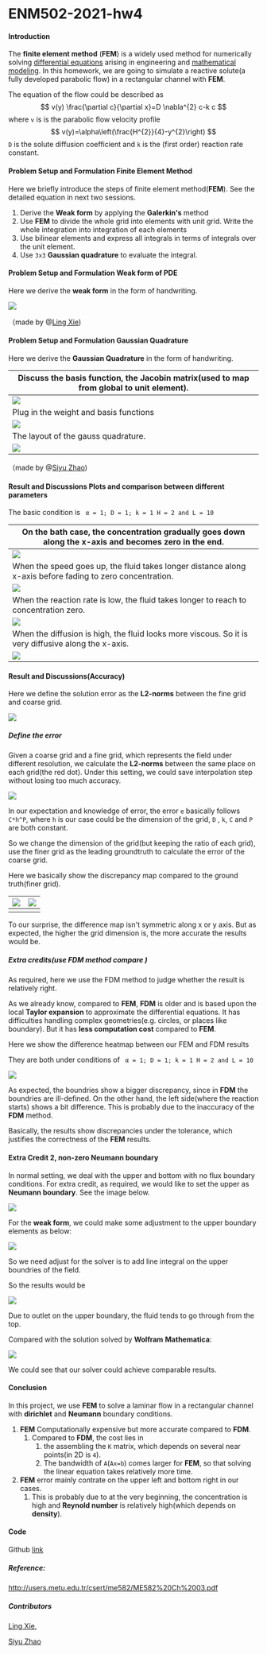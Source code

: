# ENM502-2021-hw4
#### Introduction

The **finite element method** (**FEM**) is a widely used method for numerically solving [differential equations](https://en.wikipedia.org/wiki/Differential_equation) arising in engineering and [mathematical modeling](https://en.wikipedia.org/wiki/Mathematical_models). In this homework, we are going to simulate a reactive solute(a fully developed parabolic flow) in a rectangular channel with **FEM**.

The equation of the flow could be described as 
$$
v(y) \frac{\partial c}{\partial x}=D \nabla^{2} c-k c
$$
where `v` is is the parabolic flow velocity profile
$$
v(y)=\alpha\left(\frac{H^{2}}{4}-y^{2}\right)
$$
`D` is the solute diffusion coefficient and `k` is the (first order) reaction rate constant. 

#### Problem Setup and Formulation Finite Element Method

Here we briefly introduce the steps of finite element method(**FEM**). See the detailed equation in next two sessions.

1. Derive the **Weak form** by applying the **Galerkin's** method
2. Use **FEM** to divide the whole grid into elements with unit grid. Write the whole integration into integration of each elements
3. Use bilinear elements and express all integrals in terms of integrals over the unit element.
4. Use `3x3` **Gaussian quadrature** to evaluate the integral.

#### Problem Setup and Formulation Weak form of PDE

Here we derive the **weak form** in the form of handwriting.

![](./results/deduction/weak_form.jpg)

（made by @[Ling Xie](https://github.com/Jack12xl))

#### Problem Setup and Formulation Gaussian Quadrature

Here we derive the **Gaussian Quadrature** in the form of handwriting.

| Discuss the basis function, the Jacobin matrix(used to map from global to unit element). |
| ------------------------------------------------------------ |
| ![](./results/deduction/1.png)                               |
| Plug in the weight and basis functions                       |
| ![](./results/deduction/2.png)                               |
| The layout of the gauss quadrature.                          |
| ![](./results/deduction/3.png)                               |

（made by @[Siyu Zhao](https://github.com/siyuzhao98))

#### Result and Discussions Plots and comparison between different parameters

The basic condition is ` α = 1; D = 1; k = 1 H = 2 and L = 10`

| On the bath case, the concentration gradually goes down along the x-axis and becomes zero in the end. |
| ------------------------------------------------------------ |
| ![](./results/alpha1/c.png)                                  |
| When the speed goes up, the fluid takes longer distance along x-axis before fading to zero concentration. |
| ![](./results/alpha10/c.png)                                 |
| When the reaction rate is low, the fluid takes longer to reach to concentration zero. |
| ![](./results/k_0_1/c.png)                                   |
| When the diffusion is high, the fluid looks more viscous. So it is very diffusive along the x-axis. |
| ![](./results/D_100/c.png)                                   |

#### Result and Discussions(Accuracy)

Here we define the solution error as the **L2-norms** between the fine grid and coarse grid.

![](./results/err/coarseFine.jpg)

##### Define the error

Given a coarse grid and a fine grid, which represents the field under different resolution, we calculate the **L2-norms** between the same place on each grid(the red dot). Under this setting, we could save interpolation step without losing too much accuracy.

![](./results/err/err.png)

In our expectation and knowledge of error, the error `e` basically follows `C*h^P`, where `h` is our case could be the dimension of the grid, `D` , `k`, `C` and `P` are both constant. 

So we change the dimension of the grid(but keeping the ratio of each grid), use the finer grid as the leading groundtruth to calculate the error of the coarse grid.  



Here we basically show the discrepancy map compared to the ground truth(finer grid).

| ![](./results/err/cf_51_26.png) | ![](./results/err/cf_101_51.png) |
| ------------------------------- | -------------------------------- |
|                                 |                                  |

To our surprise, the difference map isn't symmetric along x or y axis. But as expected, the higher the grid dimension is, the more accurate the results would be.

##### Extra credits(use FDM method compare )

As required, here we use the FDM method to judge whether the result is relatively right.

As we already know, compared to **FEM**, **FDM** is older and is based upon the local **Taylor expansion** to approximate the differential equations. It has difficulties handling complex geometries(e.g. circles, or places like boundary). But it has **less computation cost** compared to **FEM**.

Here we show the difference heatmap between our FEM and FDM results

They are both under conditions of ` α = 1; D = 1; k = 1 H = 2 and L = 10`

![](./results/alpha10/fdm_err.png)



As expected, the boundries show a bigger discrepancy, since in **FDM** the boundries are ill-defined. On the other hand, the left side(where the reaction starts) shows a bit difference. This is probably due to the inaccuracy of the **FDM** method. 

Basically, the results show discrepancies under the tolerance, which justifies the correctness of the **FEM** results. 

#### Extra Credit 2, non-zero Neumann boundary

In normal setting, we deal with the upper and bottom with no flux boundary conditions. For extra credit, as required, we would like to set the upper as **Neumann boundary**. See the image below.

![](./results/extra/q.jpg)

For the **weak form**, we could make some adjustment to the upper boundary elements as below:

![](./results/extra/weak_form.jpg)

So we need adjust for the solver is to add line integral on the upper boundries of the field. 

So the results would be

![](./results/extra/ec.png)

Due to outlet on the upper boundary, the fluid tends to go through from the top.

Compared with the solution solved by **Wolfram** **Mathematica**:

![](./results/extra/mathematica.jpg)

We could see that our solver could achieve comparable results.

#### Conclusion

In this project, we use **FEM** to solve a laminar flow in a rectangular channel with **dirichlet** and **Neumann**  boundary conditions.

1. **FEM** Computationally expensive but more accurate compared to **FDM**. 
   1. Compared to **FDM**, the cost  lies in 
      1. the assembling the `K` matrix, which depends on several near points(in 2D is `4`).
      2. The bandwidth of `A`(`Ax=b`) comes larger for **FEM**, so that  solving the linear equation takes relatively more time.
2. **FEM** error mainly contrate on the upper left and bottom right in our cases.
   1. This is probably due to at the very beginning, the concentration is high and **Reynold number** is relatively high(which depends on **density**). 

#### Code

Github [link](https://github.com/Jack12xl/ENM502-2021-hw4)

##### Reference:

http://users.metu.edu.tr/csert/me582/ME582%20Ch%2003.pdf

##### Contributors

[Ling Xie](https://github.com/Jack12xl),

[Siyu Zhao](https://github.com/siyuzhao98)